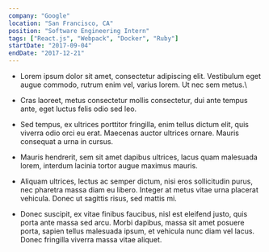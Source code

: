 ```yaml
---
company: "Google"
location: "San Francisco, CA"
position: "Software Engineering Intern"
tags: ["React.js", "Webpack", "Docker", "Ruby"]
startDate: "2017-09-04"
endDate: "2017-12-21"
---
```


- Lorem ipsum dolor sit amet, consectetur adipiscing elit. Vestibulum eget augue commodo, rutrum enim vel, varius lorem. Ut nec sem metus.\

* Cras laoreet, metus consectetur mollis consectetur, dui ante tempus ante, eget luctus felis odio sed leo.

* Sed tempus, ex ultrices porttitor fringilla, enim tellus dictum elit, quis viverra odio orci eu erat. Maecenas auctor ultrices ornare. Mauris consequat a urna in cursus.

* Mauris hendrerit, sem sit amet dapibus ultrices, lacus quam malesuada lorem, interdum lacinia tortor augue maximus mauris.

* Aliquam ultrices, lectus ac semper dictum, nisi eros sollicitudin purus, nec pharetra massa diam eu libero. Integer at metus vitae urna placerat vehicula. Donec ut sagittis risus, sed mattis mi.

* Donec suscipit, ex vitae finibus faucibus, nisl est eleifend justo, quis porta ante massa sed arcu. Morbi dapibus, massa sit amet posuere porta, sapien tellus malesuada ipsum, et vehicula nunc diam vel lacus. Donec fringilla viverra massa vitae aliquet.
